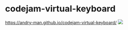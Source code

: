 # codejam-virtual-keyboard
https://andry-man.github.io/codejam-virtual-keyboard/
![](https://ibb.co/x17LwV1)
